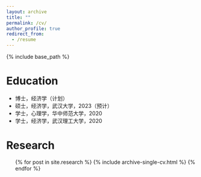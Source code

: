 ```yaml
---
layout: archive
title: ""
permalink: /cv/
author_profile: true
redirect_from:
  - /resume
---
```


{% include base_path %}

Education
======
* 博士，经济学（计划）
* 硕士，经济学，武汉大学，2023（预计）
* 学士，心理学，华中师范大学，2020
* 学士，经济学，武汉理工大学，2020

Research
======
  <ul>{% for post in site.research %}
    {% include archive-single-cv.html %}
  {% endfor %}</ul>
